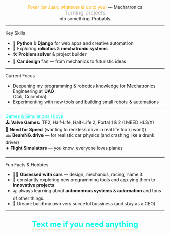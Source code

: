 

<div align="center">
  <div class="about-title"> <span style="color:#ffae00;">Foxer (or Juan, whatever is up to you)</span> — Mechatronics</div>
  <div style="font-size:1.2em; color:#aaa;">Turning <span class="highlight">projects</span></div> into something. Probably.
</div>

---

<div class="section-header"> Key Skills</div>

- <span class="emoji">🐍</span> <b>Python</b> & <b>Django</b> for web apps and creative automation
- <span class="emoji">🤖</span> Exploring <b>robotics</b> & <b>mechatronic systems</b>
- <span class="emoji">🛠️</span> <b>Problem solver</b> & project builder
- <span class="emoji">🚗</span> <b>Car design</b> fan — from mechanics to futuristic ideas

---

<div class="section-header"> Current Focus</div>
<ul>
  <li>Deepening my programming & robotics knowledge for Mechatronics Engineering at <b>UAO</b></li> (Cali, Colombia)
  <li>Experimenting with new tools and building small robots & automations</li>
</ul>

---

<div class="section-header"> <span style="color:#00ffe7;">Games & Simulations I Love</span></div>
<div class="games-list">
  <span class="emoji">🕹️</span>
  <b>Valve Games:</b> TF2, Half-Life, Half-Life 2, Portal 1 & 2 (I NEED HL3/X)<br>
  <span class="emoji">🏁</span>
  <b>Need for Speed</b> (wanting to reckless drive in real life too (i wont)) <br>
  <span class="emoji">🛻</span>
  <b>BeamNG.drive</b> — for realistic car physics (and crashing like a drunk driver)<br>
  <span class="emoji">✈️</span>
  <b>Flight Simulators</b> — you know, everyone loves planes
</div>

---

<div class="section-header"> Fun Facts & Hobbies</div>

- <span class="car-emoji">🚗💨</span> <b>Obsessed with cars</b> — design, mechanics, racing, name it.
- <span class="emoji">🧩</span> constantly exploring new programming tools and applying them to <b>innovative projects</b>
- <span class="emoji">🛸</span> always learning about <b>autonomous systems</b> & <b>automation</b> and tons of other things
- <span class="emoji">🥽</span> Dream: build my own very succeful bussiness (and stay as a CEO)

---

<div align="center" style="margin:2em 0;">
  <span style="font-size:1.7em; color:#00ffe7; font-weight:bold; border-bottom:2px dashed #ffae00;">Text me if you need anything</span>
</div>
